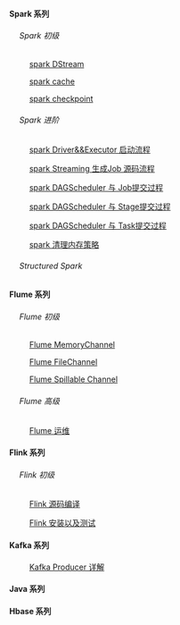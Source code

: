 #### Spark 系列
###### &emsp; Spark 初级
&emsp; &emsp; [spark DStream](https://github.com/y0908105023/wiki/wiki/spark-dstream)

&emsp; &emsp; [spark cache](https://github.com/y0908105023/wiki/wiki/spark-Cache-%E6%8C%81%E4%B9%85%E5%8C%96%E8%AF%A6%E8%A7%A3)

&emsp; &emsp; [spark checkpoint](https://github.com/y0908105023/wiki/wiki/spark-checkpoint-%E8%AF%A6%E8%A7%A3)

###### &emsp; Spark 进阶
&emsp; &emsp; [spark Driver&&Executor 启动流程](https://github.com/y0908105023/wiki/wiki/spark-executor-start)

&emsp; &emsp; [spark Streaming 生成Job 源码流程](https://github.com/y0908105023/wiki/wiki/spark-streaming-%E7%94%9F%E6%88%90Job-%E6%BA%90%E7%A0%81%E6%B5%81%E7%A8%8B)

&emsp; &emsp; [spark DAGScheduler 与 Job提交过程](https://github.com/y0908105023/wiki/wiki/spark-DAGScheduler-%E4%B8%8E-Job%E6%8F%90%E4%BA%A4%E8%BF%87%E7%A8%8B)

&emsp; &emsp; [spark DAGScheduler 与 Stage提交过程](https://github.com/y0908105023/wiki/wiki/spark-DAGScheduler-%E4%B8%8E-Stage%E6%8F%90%E4%BA%A4%E8%BF%87%E7%A8%8B)

&emsp; &emsp; [spark DAGScheduler 与 Task提交过程](https://github.com/y0908105023/wiki/wiki/spark-DAGScheduler-%E4%B8%8ETask-%E7%9A%84%E6%8F%90%E4%BA%A4)

&emsp; &emsp; [spark 清理内存策略](https://github.com/y0908105023/wiki/wiki/spark-%E5%A6%82%E4%BD%95%E6%B8%85%E7%90%86%E8%BF%87%E6%9C%9F%E7%9A%84RDD)

###### &emsp; Structured Spark 

#### Flume 系列

###### &emsp; Flume 初级
&emsp; &emsp; [Flume MemoryChannel](https://github.com/y0908105023/wiki/wiki/Flume-MemoryChannel)

&emsp; &emsp; [Flume FileChannel](https://github.com/y0908105023/wiki/wiki/Flume-FileChannel)

&emsp; &emsp; [Flume Spillable Channel](https://github.com/y0908105023/wiki/wiki/Flume-Spillable-Channel)

###### &emsp; Flume 高级

&emsp; &emsp; [Flume 运维](https://github.com/y0908105023/wiki/wiki/Flume-运维)

#### Flink 系列
###### &emsp; Flink 初级
&emsp; &emsp; [Flink 源码编译](https://github.com/y0908105023/wiki/wiki/Flink-%E6%BA%90%E7%A0%81%E7%BC%96%E8%AF%91)

&emsp; &emsp; [Flink 安装以及测试](https://github.com/y0908105023/wiki/wiki/Flink-%E5%AE%89%E8%A3%85%E4%BB%A5%E5%8F%8A%E6%B5%8B%E8%AF%95)

#### Kafka 系列
&emsp; &emsp; [Kafka Producer 详解](https://github.com/y0908105023/wiki/wiki/Kafka-Producer-%E8%AF%A6%E7%BB%86%E6%B5%81%E7%A8%8B)

#### Java 系列


#### Hbase 系列

